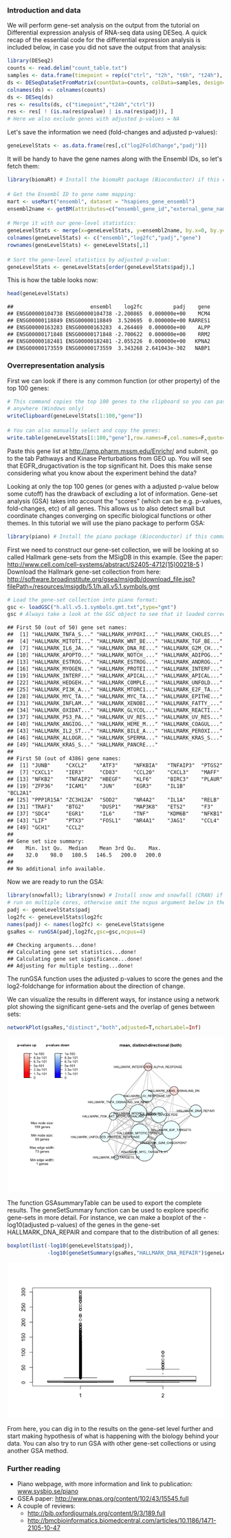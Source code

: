 ### Introduction and data

We will perform gene-set analysis on the output from the tutorial on Differential expression analysis of RNA-seq data using DESeq. A quick recap of the essential code for the differential expression analysis is included below, in case you did not save the output from that analysis:

``` r
library(DESeq2)
counts <- read.delim("count_table.txt")
samples <- data.frame(timepoint = rep(c("ctrl", "t2h", "t6h", "t24h"), each=3))
ds <- DESeqDataSetFromMatrix(countData=counts, colData=samples, design=~timepoint)
colnames(ds) <- colnames(counts)
ds <- DESeq(ds)
res <- results(ds, c("timepoint","t24h","ctrl"))
res <- res[ ! (is.na(res$pvalue) | is.na(res$padj)), ] 
# Here we also exclude genes with adjusted p-values = NA
```

Let's save the information we need (fold-changes and adjusted p-values):

``` r
geneLevelStats <- as.data.frame(res[,c("log2FoldChange","padj")])
```

It will be handy to have the gene names along with the Ensembl IDs, so let's fetch them:

``` r
library(biomaRt) # Install the biomaRt package (Bioconductor) if this command does not work

# Get the Ensembl ID to gene name mapping:
mart <- useMart("ensembl", dataset = "hsapiens_gene_ensembl")
ensembl2name <- getBM(attributes=c("ensembl_gene_id","external_gene_name"),mart=mart)

# Merge it with our gene-level statistics:
geneLevelStats <- merge(x=geneLevelStats, y=ensembl2name, by.x=0, by.y=1, all.x=TRUE)
colnames(geneLevelStats) <- c("ensembl","log2fc","padj","gene")
rownames(geneLevelStats) <- geneLevelStats[,1]

# Sort the gene-level statistics by adjusted p-value:
geneLevelStats <- geneLevelStats[order(geneLevelStats$padj),]
```

This is how the table looks now:

``` r
head(geneLevelStats)
```

    ##                         ensembl    log2fc          padj    gene
    ## ENSG00000104738 ENSG00000104738 -2.200865  0.000000e+00    MCM4
    ## ENSG00000118849 ENSG00000118849  3.520695  0.000000e+00 RARRES1
    ## ENSG00000163283 ENSG00000163283  4.264469  0.000000e+00    ALPP
    ## ENSG00000171848 ENSG00000171848 -2.700622  0.000000e+00    RRM2
    ## ENSG00000182481 ENSG00000182481 -2.055226  0.000000e+00   KPNA2
    ## ENSG00000173559 ENSG00000173559  3.343268 2.641043e-302   NABP1

### Overrepresentation analysis

First we can look if there is any common function (or other property) of the top 100 genes:

``` r
# This command copies the top 100 genes to the clipboard so you can paste it 
# anywhere (Windows only)
writeClipboard(geneLevelStats[1:100,"gene"])

# You can also manually select and copy the genes:
write.table(geneLevelStats[1:100,"gene"],row.names=F,col.names=F,quote=F)
```

Paste this gene list at <http://amp.pharm.mssm.edu/Enrichr/> and submit, go to the tab Pathways and Kinase Perturbations from GEO up. You will see that EGFR\_drugactivation is the top significant hit. Does this make sense considering what you know about the experiment behind the data?

Looking at only the top 100 genes (or genes with a adjusted p-value below some cutoff) has the drawback of excluding a lot of information. Gene-set analysis (GSA) takes into account the "scores" (which can be e.g. p-values, fold-changes, etc) of all genes. This allows us to also detect small but coordinate changes converging on specific biological functions or other themes. In this tutorial we will use the piano package to perform GSA:

``` r
library(piano) # Install the piano package (Bioconductor) if this command does not work
```

First we need to construct our gene-set collection, we will be looking at so called Hallmark gene-sets from the MSigDB in this example. (See the paper: <http://www.cell.com/cell-systems/abstract/S2405-4712(15)00218-5> ) Download the Hallmark gene-set collection from here: <http://software.broadinstitute.org/gsea/msigdb/download_file.jsp?filePath=/resources/msigdb/5.1/h.all.v5.1.symbols.gmt>

``` r
# Load the gene-set collection into piano format:
gsc <- loadGSC("h.all.v5.1.symbols.gmt.txt",type="gmt")
gsc # Always take a look at the GSC object to see that it loaded correctly
```

    ## First 50 (out of 50) gene set names:
    ##  [1] "HALLMARK_TNFA_S..." "HALLMARK_HYPOXI..." "HALLMARK_CHOLES..."
    ##  [4] "HALLMARK_MITOTI..." "HALLMARK_WNT_BE..." "HALLMARK_TGF_BE..."
    ##  [7] "HALLMARK_IL6_JA..." "HALLMARK_DNA_RE..." "HALLMARK_G2M_CH..."
    ## [10] "HALLMARK_APOPTO..." "HALLMARK_NOTCH_..." "HALLMARK_ADIPOG..."
    ## [13] "HALLMARK_ESTROG..." "HALLMARK_ESTROG..." "HALLMARK_ANDROG..."
    ## [16] "HALLMARK_MYOGEN..." "HALLMARK_PROTEI..." "HALLMARK_INTERF..."
    ## [19] "HALLMARK_INTERF..." "HALLMARK_APICAL..." "HALLMARK_APICAL..."
    ## [22] "HALLMARK_HEDGEH..." "HALLMARK_COMPLE..." "HALLMARK_UNFOLD..."
    ## [25] "HALLMARK_PI3K_A..." "HALLMARK_MTORC1..." "HALLMARK_E2F_TA..."
    ## [28] "HALLMARK_MYC_TA..." "HALLMARK_MYC_TA..." "HALLMARK_EPITHE..."
    ## [31] "HALLMARK_INFLAM..." "HALLMARK_XENOBI..." "HALLMARK_FATTY_..."
    ## [34] "HALLMARK_OXIDAT..." "HALLMARK_GLYCOL..." "HALLMARK_REACTI..."
    ## [37] "HALLMARK_P53_PA..." "HALLMARK_UV_RES..." "HALLMARK_UV_RES..."
    ## [40] "HALLMARK_ANGIOG..." "HALLMARK_HEME_M..." "HALLMARK_COAGUL..."
    ## [43] "HALLMARK_IL2_ST..." "HALLMARK_BILE_A..." "HALLMARK_PEROXI..."
    ## [46] "HALLMARK_ALLOGR..." "HALLMARK_SPERMA..." "HALLMARK_KRAS_S..."
    ## [49] "HALLMARK_KRAS_S..." "HALLMARK_PANCRE..."
    ## 
    ## First 50 (out of 4386) gene names:
    ##  [1] "JUNB"     "CXCL2"    "ATF3"     "NFKBIA"   "TNFAIP3"  "PTGS2"   
    ##  [7] "CXCL1"    "IER3"     "CD83"     "CCL20"    "CXCL3"    "MAFF"    
    ## [13] "NFKB2"    "TNFAIP2"  "HBEGF"    "KLF6"     "BIRC3"    "PLAUR"   
    ## [19] "ZFP36"    "ICAM1"    "JUN"      "EGR3"     "IL1B"     "BCL2A1"  
    ## [25] "PPP1R15A" "ZC3H12A"  "SOD2"     "NR4A2"    "IL1A"     "RELB"    
    ## [31] "TRAF1"    "BTG2"     "DUSP1"    "MAP3K8"   "ETS2"     "F3"      
    ## [37] "SDC4"     "EGR1"     "IL6"      "TNF"      "KDM6B"    "NFKB1"   
    ## [43] "LIF"      "PTX3"     "FOSL1"    "NR4A1"    "JAG1"     "CCL4"    
    ## [49] "GCH1"     "CCL2"    
    ## 
    ## Gene set size summary:
    ##    Min. 1st Qu.  Median    Mean 3rd Qu.    Max. 
    ##    32.0    98.0   180.5   146.5   200.0   200.0 
    ## 
    ## No additional info available.

Now we are ready to run the GSA:

``` r
library(snowfall); library(snow) # Install snow and snowfall (CRAN) if you want to 
# run on multiple cores, otherwise omit the ncpus argument below in the call to runGSA
padj <- geneLevelStats$padj
log2fc <- geneLevelStats$log2fc
names(padj) <- names(log2fc) <- geneLevelStats$gene
gsaRes <- runGSA(padj,log2fc,gsc=gsc,ncpus=4)
```

    ## Checking arguments...done!
    ## Calculating gene set statistics...done!
    ## Calculating gene set significance...done!
    ## Adjusting for multiple testing...done!

The runGSA function uses the adjusted p-values to score the genes and the log2-foldchange for information about the direction of change.

We can visualize the results in different ways, for instance using a network plot showing the significant gene-sets and the overlap of genes between sets:

``` r
networkPlot(gsaRes,"distinct","both",adjusted=T,ncharLabel=Inf)
```

![](images/networkplot.png)

The function GSAsummaryTable can be used to export the complete results. The geneSetSummary function can be used to explore specific gene-sets in more detail. For instance, we can make a boxplot of the -log10(adjusted p-values) of the genes in the gene-set HALLMARK\_DNA\_REPAIR and compare that to the distribution of all genes:

``` r
boxplot(list(-log10(geneLevelStats$padj),
             -log10(geneSetSummary(gsaRes,"HALLMARK_DNA_REPAIR")$geneLevelStats)))
```

![](images/boxplots.png)

From here, you can dig in to the results on the gene-set level further and start making hypothesis of what is happening with the biology behind your data. You can also try to run GSA with other gene-set collections or using another GSA method.

### Further reading

-   Piano webpage, with more information and link to publication: www.sysbio.se/piano
-   GSEA paper: <http://www.pnas.org/content/102/43/15545.full>
-   A couple of reviews:
    -   <http://bib.oxfordjournals.org/content/9/3/189.full>
    -   <http://bmcbioinformatics.biomedcentral.com/articles/10.1186/1471-2105-10-47>
